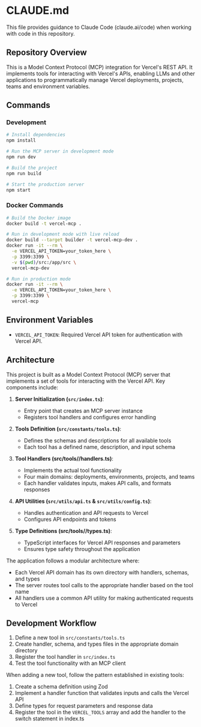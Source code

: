 # CLAUDE.md

This file provides guidance to Claude Code (claude.ai/code) when working with code in this repository.

## Repository Overview

This is a Model Context Protocol (MCP) integration for Vercel's REST API. It implements tools for interacting with Vercel's APIs, enabling LLMs and other applications to programmatically manage Vercel deployments, projects, teams and environment variables.

## Commands

### Development

```bash
# Install dependencies
npm install

# Run the MCP server in development mode
npm run dev

# Build the project
npm run build

# Start the production server
npm start
```

### Docker Commands

```bash
# Build the Docker image
docker build -t vercel-mcp .

# Run in development mode with live reload
docker build --target builder -t vercel-mcp-dev .
docker run -it --rm \
  -e VERCEL_API_TOKEN=your_token_here \
  -p 3399:3399 \
  -v $(pwd)/src:/app/src \
  vercel-mcp-dev

# Run in production mode
docker run -it --rm \
  -e VERCEL_API_TOKEN=your_token_here \
  -p 3399:3399 \
  vercel-mcp
```

## Environment Variables

- `VERCEL_API_TOKEN`: Required Vercel API token for authentication with Vercel API.

## Architecture

This project is built as a Model Context Protocol (MCP) server that implements a set of tools for interacting with the Vercel API. Key components include:

1. **Server Initialization (`src/index.ts`)**:

   - Entry point that creates an MCP server instance
   - Registers tool handlers and configures error handling

2. **Tools Definition (`src/constants/tools.ts`)**:

   - Defines the schemas and descriptions for all available tools
   - Each tool has a defined name, description, and input schema

3. **Tool Handlers (src/tools/<domain>/handlers.ts)**:

   - Implements the actual tool functionality
   - Four main domains: deployments, environments, projects, and teams
   - Each handler validates inputs, makes API calls, and formats responses

4. **API Utilities (`src/utils/api.ts` & `src/utils/config.ts`)**:

   - Handles authentication and API requests to Vercel
   - Configures API endpoints and tokens

5. **Type Definitions (src/tools/<domain>/types.ts)**:
   - TypeScript interfaces for Vercel API responses and parameters
   - Ensures type safety throughout the application

The application follows a modular architecture where:

- Each Vercel API domain has its own directory with handlers, schemas, and types
- The server routes tool calls to the appropriate handler based on the tool name
- All handlers use a common API utility for making authenticated requests to Vercel

## Development Workflow

1. Define a new tool in `src/constants/tools.ts`
2. Create handler, schema, and types files in the appropriate domain directory
3. Register the tool handler in `src/index.ts`
4. Test the tool functionality with an MCP client

When adding a new tool, follow the pattern established in existing tools:

1. Create a schema definition using Zod
2. Implement a handler function that validates inputs and calls the Vercel API
3. Define types for request parameters and response data
4. Register the tool in the `VERCEL_TOOLS` array and add the handler to the switch statement in index.ts
